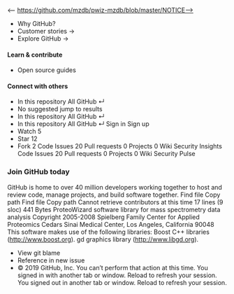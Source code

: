 <-- https://github.com/mzdb/pwiz-mzdb/blob/master/NOTICE-->

* Why GitHub? 
* Customer stories →
* Explore GitHub →
#### Learn & contribute
* Open source guides
#### Connect with others
* In this repository  All GitHub  ↵
* No suggested jump to results
* In this repository  All GitHub  ↵
* In this repository  All GitHub  ↵
Sign in  Sign up
* Watch  5 
* Star  12 
* Fork  2 
Code Issues 20 Pull requests 0 Projects 0 Wiki  Security  Insights
Code Issues 20 Pull requests 0 Projects 0 Wiki Security Pulse
### Join GitHub today
GitHub is home to over 40 million developers working together to host and review code, manage projects, and build software together.
Find file  Copy path
Find file  Copy path
Cannot retrieve contributors at this time
17 lines (9 sloc)  441 Bytes
ProteoWizard software library for mass spectrometry data analysis
Copyright 2005-2008 Spielberg Family Center for Applied Proteomics
Cedars Sinai Medical Center, Los Angeles, California 90048
This software makes use of the following libraries:
Boost C++ libraries (http://www.boost.org).
gd graphics library (http://www.libgd.org).
* View git blame
* Reference in new issue
* © 2019 GitHub, Inc.
You can’t perform that action at this time.
You signed in with another tab or window. Reload to refresh your session. You signed out in another tab or window. Reload to refresh your session.